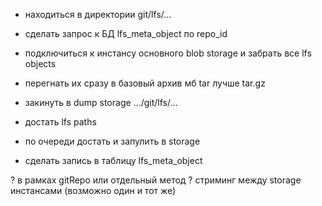 - находиться в директории git/lfs/...
- сделать запрос к БД lfs_meta_object по repo_id
- подключиться к инстансу основного blob storage и забрать все lfs objects
- перегнать их сразу в базовый архив мб tar лучше tar.gz
- закинуть в dump storage .../git/lfs/...

- достать lfs paths
- по очереди достать и запулить в storage
- сделать запись в таблицу lfs_meta_object


? в рамках gitRepo или отдельный метод
? стриминг между storage инстансами (возможно один и тот же)
